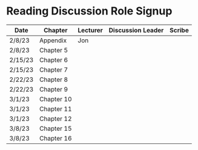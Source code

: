 # Reading Discussion Role Signup

| Date    | Chapter    | Lecturer | Discussion Leader | Scribe |
| ------- | ---------- | -------- | ----------------- | ------ |
| 2/8/23  | Appendix   | Jon      |                   |        |
| 2/8/23  | Chapter 5  |          |                   |        |
| 2/15/23 | Chapter 6  |          |                   |        |
| 2/15/23 | Chapter 7  |          |                   |        |
| 2/22/23 | Chapter 8  |          |                   |        |
| 2/22/23 | Chapter 9  |          |                   |        |
| 3/1/23  | Chapter 10 |          |                   |        |
| 3/1/23  | Chapter 11 |          |                   |        |
| 3/1/23  | Chapter 12 |          |                   |        |
| 3/8/23  | Chapter 15 |          |                   |        |
| 3/8/23  | Chapter 16 |          |                   |        |
